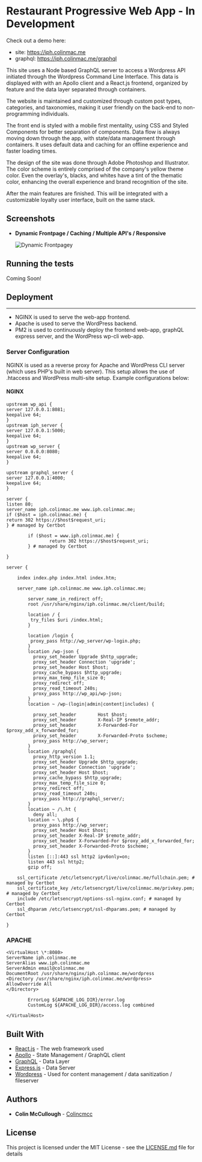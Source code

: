 # Restaurant Progressive Web App - In Development

Check out a demo here:

- site: https://iph.colinmac.me
- graphql: https://iph.colinmac.me/graphql

This site uses a Node based GraphQL server to access a Wordpress API initiated through the Wordpress Command Line Interface. This data is displayed with with an Apollo client and a React.js frontend, organized by feature and the data layer separated through containers.

The website is maintained and customized through custom post types, categories, and taxonomies, making it user friendly on the back-end to non-programming individuals.

The front end is styled with a mobile first mentality, using CSS and Styled Components for better separation of components. Data flow is always moving down through the app, with state/data management through containers. It uses default data and caching for an offline experience and faster loading times.

The design of the site was done through Adobe Photoshop and Illustrator. The color scheme is entirely comprised of the company's yellow theme color. Even the overlay's, blacks, and whites have a tint of the thematic color, enhancing the overall experience and brand recognition of the site.

After the main features are finished. This will be integrated with a customizable loyalty user interface, built on the same stack.

## Screenshots

- **Dynamic Frontpage / Caching / Multiple API's / Responsive**

  ![Dynamic Frontpagey](https://i.imgur.com/gTSgdlz.gif)

## Running the tests

Coming Soon!

## Deployment

---

- NGINX is used to serve the web-app frontend.
- Apache is used to serve the WordPress backend.
- PM2 is used to continuously deploy the frontend web-app, graphQL express server, and the WordPress wp-cli web-app.

### Server Configuration

NGINX is used as a reverse proxy for Apache and WordPress CLI server (which uses PHP's built in web server). This setup allows the use of .htaccess and WordPress multi-site setup. Example configurations below:

#### NGINX

```
upstream wp_api {
server 127.0.0.1:8081;
keepalive 64;
}
upstream iph_server {
server 127.0.0.1:5000;
keepalive 64;
}
upstream wp_server {
server 0.0.0.0:8080;
keepalive 64;
}

upstream graphql_server {
server 127.0.0.1:4000;
keepalive 64;
}

server {
listen 80;
server_name iph.colinmac.me www.iph.colinmac.me;
if ($host = iph.colinmac.me) {
return 302 https://$host$request_uri;
} # managed by Certbot

        if ($host = www.iph.colinmac.me) {
                return 302 https://$host$request_uri;
        } # managed by Certbot

}

server {

    index index.php index.html index.htm;

    server_name iph.colinmac.me www.iph.colinmac.me;

        server_name_in_redirect off;
        root /usr/share/nginx/iph.colinmac.me/client/build;

        location / {
         try_files $uri /index.html;
        }

        location /login {
         proxy_pass http://wp_server/wp-login.php;
        }
        location /wp-json {
          proxy_set_header Upgrade $http_upgrade;
          proxy_set_header Connection 'upgrade';
          proxy_set_header Host $host;
          proxy_cache_bypass $http_upgrade;
          proxy_max_temp_file_size 0;
          proxy_redirect off;
          proxy_read_timeout 240s;
          proxy_pass http://wp_api/wp-json;
        }
        location ~ /wp-(login|admin|content|includes) {

          proxy_set_header        Host $host;
          proxy_set_header        X-Real-IP $remote_addr;
          proxy_set_header        X-Forwarded-For $proxy_add_x_forwarded_for;
          proxy_set_header        X-Forwarded-Proto $scheme;
          proxy_pass http://wp_server;
        }
        location /graphql{
          proxy_http_version 1.1;
          proxy_set_header Upgrade $http_upgrade;
          proxy_set_header Connection 'upgrade';
          proxy_set_header Host $host;
          proxy_cache_bypass $http_upgrade;
          proxy_max_temp_file_size 0;
          proxy_redirect off;
          proxy_read_timeout 240s;
          proxy_pass http://graphql_server/;
        }
        location ~ /\.ht {
          deny all;
        location ~ \.php$ {
          proxy_pass http://wp_server;
          proxy_set_header Host $host;
          proxy_set_header X-Real-IP $remote_addr;
          proxy_set_header X-Forwarded-For $proxy_add_x_forwarded_for;
          proxy_set_header X-Forwarded-Proto $scheme;
        }
        listen [::]:443 ssl http2 ipv6only=on;
        listen 443 ssl http2;
        gzip off;

    ssl_certificate /etc/letsencrypt/live/colinmac.me/fullchain.pem; # managed by Certbot
    ssl_certificate_key /etc/letsencrypt/live/colinmac.me/privkey.pem; # managed by Certbot
    include /etc/letsencrypt/options-ssl-nginx.conf; # managed by Certbot
    ssl_dhparam /etc/letsencrypt/ssl-dhparams.pem; # managed by Certbot

}

```

### APACHE

```
<VirtualHost \*:8080>
ServerName iph.colinmac.me
ServerAlias www.iph.colinmac.me
ServerAdmin email@colinmac.me
DocumentRoot /usr/share/nginx/iph.colinmac.me/wordpress
<Directory /usr/share/nginx/iph.colinmac.me/wordpress>
AllowOverride All
</Directory>

        ErrorLog ${APACHE_LOG_DIR}/error.log
        CustomLog ${APACHE_LOG_DIR}/access.log combined

</VirtualHost>
```
## Built With

- [React.js](https://reactjs.org/) - The web framework used
- [Apollo](https://www.apollographql.com/) - State Management / GraphQL client
- [GraphQL](https://graphql.org/) - Data Layer
- [Express.js](https://expressjs.com/) - Data Server
- [Wordpress](https://wordpress.org/) - Used for content management / data sanitization / fileserver

## Authors

- **Colin McCullough** - [Colincmcc](https://github.com/colincmcc)

## License

This project is licensed under the MIT License - see the [LICENSE.md](LICENSE.md) file for details
